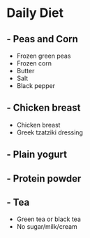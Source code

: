 # Daily Diet

## - Peas and Corn
- Frozen green peas
- Frozen corn
- Butter
- Salt
- Black pepper

## - Chicken breast 
- Chicken breast
- Greek tzatziki dressing

## - Plain yogurt

## - Protein powder

## - Tea
- Green tea or black tea
- No sugar/milk/cream

